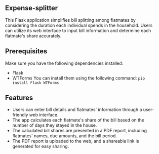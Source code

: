 ## Expense-splitter

This Flask application simplifies bill splitting among flatmates by considering the duration each individual spends in the household. Users can utilize its web interface to input bill information and determine each flatmate's share accurately.

## Prerequisites
Make sure you have the following dependencies installed:

- Flask
- WTForms
You can install them using the following command:
`pip install Flask WTForms`

## Features
- Users can enter bill details and flatmates' information through a user-friendly web interface.
- The app calculates each flatmate's share of the bill based on the number of days they stayed in the house.
- The calculated bill shares are presented in a PDF report, including flatmates' names, due amounts, and the bill period.
- The PDF report is uploaded to the web, and a shareable link is generated for easy sharing.

